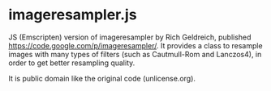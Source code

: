 imageresampler.js
==============

JS (Emscripten) version of imageresampler by Rich Geldreich, published https://code.google.com/p/imageresampler/.
It provides a class to resample images with many types of filters (such as Cautmull-Rom and Lanczos4), in order to get better resampling quality.

It is public domain like the original code (unlicense.org).

